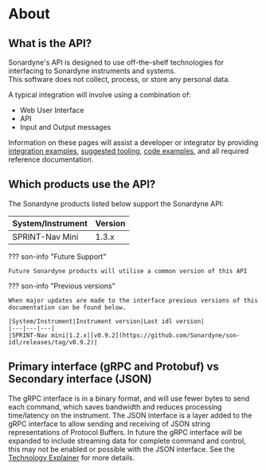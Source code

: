 # About

## What is the API?

Sonardyne's API is designed to use off-the-shelf technologies for interfacing to Sonardyne instruments and systems.  
This software does not collect, process, or store any personal data.

A typical integration will involve using a combination of:  

* Web User Interface
* API
* Input and Output messages
  
Information on these pages will assist a developer or integrator by providing [integration examples](integration.md), [suggested tooling](external_reference.md), [code examples](quick-start.md), and all required reference documentation. 

## Which products use the API?

The Sonardyne products listed below support the Sonardyne API:

|System/Instrument|Version|
|--------|--------|
|SPRINT-Nav Mini| 1.3.x|

??? son-info "Future Support"

    Future Sonardyne products will utilise a common version of this API

??? son-info "Previous versions"

    When major updates are made to the interface previous versions of this documentation can be found below.

    |System/Instrument|Instrument version|Last idl version|
    |---|---|---|
    |SPRINT-Nav mini|1.2.x|[v0.9.2](https://github.com/Sonardyne/son-idl/releases/tag/v0.9.2)|

## Primary interface (gRPC and Protobuf) vs Secondary interface (JSON)

The gRPC interface is in a binary format, and will use fewer bytes to send each command, which saves bandwidth and reduces processing time/latency on the instrument. The JSON interface is a layer added to the gRPC interface to allow sending and receiving of JSON string representations of Protocol Buffers. In future the gRPC interface will be expanded to include streaming data for complete command and control, this may not be enabled or possible with the JSON interface.
See the [Technology Explainer](technology-explainer.md) for more details.



